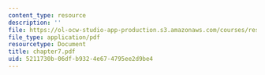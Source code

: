 ```yaml
---
content_type: resource
description: ''
file: https://ol-ocw-studio-app-production.s3.amazonaws.com/courses/res-18-004-the-torch-or-the-firehose-a-guide-to-section-teaching-spring-2009/5211730b06dfb9324e674795ee2d9be4_chapter7.pdf
file_type: application/pdf
resourcetype: Document
title: chapter7.pdf
uid: 5211730b-06df-b932-4e67-4795ee2d9be4
---
```

